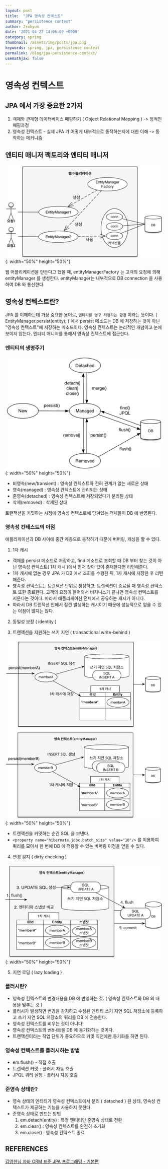 ```yaml
---
layout: post
title:  "JPA 영속성 컨텍스트"
summary: "persistence context"
author: 2rohyun
date: '2021-04-27 14:06:00 +0900'
category: spring
thumbnail: /assets/img/posts/jpa.png
keywords: spring, jpa, persistence context
permalink: /blog/jpa-persistence-context/
usemathjax: false
---
```


# 영속성 컨텍스트

## JPA 에서 가장 중요한 2가지
1. 객체와 관계형 데이터베이스 매핑하기 ( Object Relational Mapping ) -> 정적인 매핑과정
2. 영속성 컨텍스트 - 실제 JPA 가 어떻게 내부적으로 동작하는지에 대한 이해 -> 동작하는 메커니즘

## 엔티티 매니저 팩토리와 엔티티 매니저
![entitymanager](/assets/img/posts/entitymanager.png){: width="50%" height="50%"}

웹 어플리케이션을 만든다고 했을 때, entityManagerFactory 는 고객의 요청에 의해 entityManager 를 생성한다. entityManager는 내부적으로 DB connection 을 사용하여 DB 와 통신한다.

## 영속성 컨텍스트란?
JPA 를 이해하는데 가장 중요한 용어로, `엔티티를 영구 저장하는 환경` 이라는 뜻이다. 
( EntityManager.persist(entity); ) 에서 persist 메소드는 DB 에 저장하는 것이 아닌 "영속성 컨텍스트"에 저장하는 메소드이다. 
영속성 컨텍스트는 논리적인 개념이고 눈에 보이지 않는다.
엔티티 매니저를 통해서 영속성 컨텍스트에 접근한다. 

### 엔티티의 생명주기 
![entitylifecycle](/assets/img/posts/entitylifecycle.png){: width="50%" height="50%"}
- 비영속(new/transient) : 영속성 컨텍스트와 전혀 관계가 없는 새로운 상태
- 영속(managed) : 영속성 컨텍스트에 관리되는 상태
- 준영속(detached) : 영속성 컨텍스트에 저장되었다가 분리된 상태
- 삭제(removed) : 삭제된 상태

트랜잭션을 커밋하는 시점에 영속성 컨텍스트에 담겨있는 객체들이 DB 에 반영된다.

### 영속성 컨테스트의 이점 
애플리케이션과 DB 사이에 중간 계층으로 동작하기 때문에 버퍼링, 캐싱을 할 수 있다.
1. 1차 캐시
 - 객체를 persist 메소드로 저장하고, find 메소드로 조회할 때 DB 부터 찾는 것이 아닌 영속성 컨텍스트( 1차 캐시 )에서 먼저 찾아 값이 존재한다면 리턴해준다.
 - 1차 캐시에 없는 경우 JPA 가 DB 에서 조회를 수행한 뒤, 1차 캐시에 저장한 후 리턴해준다.
 - 영속성 컨텍스트는 트랜잭션 단위로 생성하고, 트랜잭션이 종료될 때 영속성 컨텍스트 또한 종료한다. 고객의 요청이 들어와서 비지니스가 끝나면 영속성 컨텍스트를 지운다는 것이다. 따라서 애플리케이션 전체에서 공유하는 캐시가 아니다.
 - 따라서 DB 트랜잭션 안에서 잠깐 발생하는 캐시이기 때문에 성능적으로 얻을 수 있는 이점이 많지는 않다.

2. 동일성 보장 ( identity )

3. 트랜잭션을 지원하는 쓰기 지연 ( transactional write-behind )

 ![writebehind](/assets/img/posts/writebehind.png){: width="50%" height="50%"}
 - 트랜잭션을 커밋하는 순간 SQL 을 보낸다.
 - `<property name="hibernate.jdbc.batch_size" value="10"/>` 를 이용하여 쿼리를 모아서 한 번에 DB 에 적용할 수 있는 버퍼링 이점을 얻을 수 있다. 

4. 변경 감지 ( dirty checking )

  ![dirtychecking](/assets/img/posts/dirtychecking.png){: width="50%" height="50%"}

5. 지연 로딩 ( lazy loading )

### 플러시란?
 - 영속성 컨텍스트의 변경내용을 DB 에 반영하는 것. ( 영속성 컨텍스트와 DB 의 내용을 맞추는 것 )
 - 플러시가 발생하면 변경을 감지하고 수정된 엔티티 쓰기 지연 SQL 저장소에 등록하고 쓰기 지연 SQL 저장소의 쿼리를 DB 에 전송한다.
 - 영속성 컨텍스트를 비우는 것이 아니다!
 - 영속성 컨텍스트의 `변경내용`을 DB 에 동기화하는 것이다.
 - 트랜잭션이라는 작업 단위가 중요하므로 커밋 직전에만 동기화를 하면 된다. 

### 영속성 컨텍스트를 플러시하는 방법 
 - em.flush() - 직접 호출
 - 트랜잭션 커밋 - 플러시 자동 호출
 - JPQL 쿼리 실행 - 플러시 자동 호출

### 준영속 상태란?
 - 영속 상태의 엔티티가 영속성 컨텍스트에서 분리 ( detached ) 된 상태, 영속성 컨텍스트가 제공하는 기능을 사용하지 못한다.
 - 준영속 상태로 만드는 방법
   1. em.detach(entity) : 특정 엔티티만 준영속 상태로 전환
   2. em.clear() : 영속성 컨텍스트를 완전히 초기화
   3. em.close() : 영속성 컨텍스트 종료


## REFERENCES
[김영한님 자바 ORM 표준 JPA 프로그래밍 - 기본편](https://www.inflearn.com/course/ORM-JPA-Basic)




